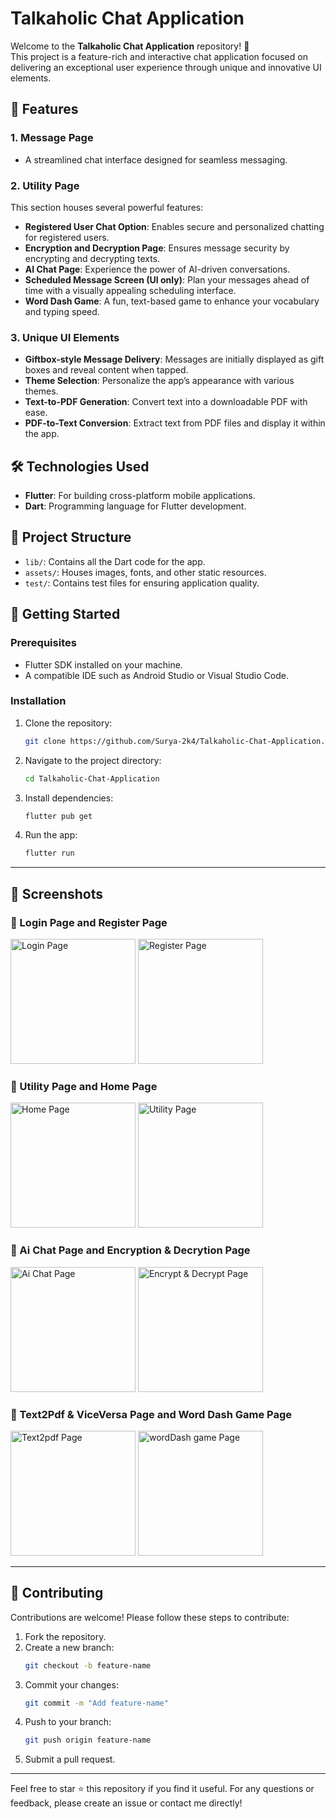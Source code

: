 
# Talkaholic Chat Application

Welcome to the **Talkaholic Chat Application** repository! 🚀  
This project is a feature-rich and interactive chat application focused on delivering an exceptional user experience through unique and innovative UI elements.

## 🌟 Features

### 1. Message Page
- A streamlined chat interface designed for seamless messaging.

### 2. Utility Page
This section houses several powerful features:
- **Registered User Chat Option**: Enables secure and personalized chatting for registered users.
- **Encryption and Decryption Page**: Ensures message security by encrypting and decrypting texts.
- **AI Chat Page**: Experience the power of AI-driven conversations.
- **Scheduled Message Screen (UI only)**: Plan your messages ahead of time with a visually appealing scheduling interface.
- **Word Dash Game**: A fun, text-based game to enhance your vocabulary and typing speed.

### 3. Unique UI Elements
- **Giftbox-style Message Delivery**: Messages are initially displayed as gift boxes and reveal content when tapped.
- **Theme Selection**: Personalize the app’s appearance with various themes.
- **Text-to-PDF Generation**: Convert text into a downloadable PDF with ease.
- **PDF-to-Text Conversion**: Extract text from PDF files and display it within the app.

## 🛠️ Technologies Used
- **Flutter**: For building cross-platform mobile applications.
- **Dart**: Programming language for Flutter development.

## 📂 Project Structure
- `lib/`: Contains all the Dart code for the app.
- `assets/`: Houses images, fonts, and other static resources.
- `test/`: Contains test files for ensuring application quality.

## 🚀 Getting Started
### Prerequisites
- Flutter SDK installed on your machine.
- A compatible IDE such as Android Studio or Visual Studio Code.

### Installation
1. Clone the repository:  
   ```bash
   git clone https://github.com/Surya-2k4/Talkaholic-Chat-Application.git
   ```
2. Navigate to the project directory:  
   ```bash
   cd Talkaholic-Chat-Application
   ```
3. Install dependencies:  
   ```bash
   flutter pub get
   ```
4. Run the app:  
   ```bash
   flutter run
   ```
---

## 📸 Screenshots

### 🌟 Login Page and Register Page  
<p>
  <img src="assets/screenshots/login.jpg" alt="Login Page" width="200  style="margin-right: 20px;" />
  <img src="assets/screenshots/register.jpg" alt="Register Page" width="200  style="margin-right: 20px;" />
</p>

### 🌟 Utility Page and Home Page  

<p>
  <img src="assets/screenshots/home.jpg" alt="Home Page" width="200  style="margin-right: 20px;" />
  <img src="assets/screenshots/utility.jpg" alt="Utility Page" width="200  style="margin-right: 20px;" />
</p>

### 🌟 Ai Chat Page and Encryption & Decrytion Page  

<p>
  <img src="assets/screenshots/ai.jpg" alt="Ai Chat Page" width="200  style="margin-right: 20px;" />
  <img src="assets/screenshots/encrypt.jpg" alt="Encrypt & Decrypt Page" width="200  style="margin-right: 20px;" />
</p>

### 🌟 Text2Pdf & ViceVersa Page and Word Dash Game Page  

<p>
  <img src="assets/screenshots/txt2pdf.jpg" alt="Text2pdf Page" width="200  style="margin-right: 20px;" />
  <img src="assets/screenshots/game.jpg" alt="wordDash game Page" width="200  style="margin-right: 20px;" />
</p>







---

## 🤝 Contributing
Contributions are welcome! Please follow these steps to contribute:
1. Fork the repository.
2. Create a new branch:  
   ```bash
   git checkout -b feature-name
   ```
3. Commit your changes:  
   ```bash
   git commit -m "Add feature-name"
   ```
4. Push to your branch:  
   ```bash
   git push origin feature-name
   ```
5. Submit a pull request.

---

Feel free to star ⭐ this repository if you find it useful. For any questions or feedback, please create an issue or contact me directly!

